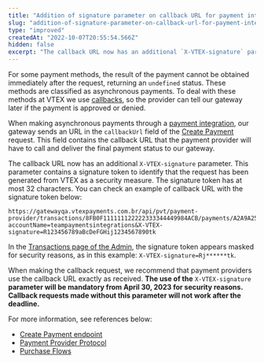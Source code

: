 ```yaml
---
title: "Addition of signature parameter on callback URL for payment integrations"
slug: "addition-of-signature-parameter-on-callback-url-for-payment-integrations"
type: "improved"
createdAt: "2022-10-07T20:55:54.566Z"
hidden: false
excerpt: "The callback URL now has an additional `X-VTEX-signature` parameter. This parameter contains a signature token to identify that the request has been generated from VTEX as a security measure."
---
```


For some payment methods, the result of the payment cannot be obtained immediately after the request, returning an `undefined` status. These methods are classified as asynchronous payments. To deal with these methods at VTEX we use [callbacks](https://help.vtex.com/tutorial/payment-provider-protocol--RdsT2spdq80MMwwOeEq0m#payment-authorization), so the provider can tell our gateway later if the payment is approved or denied.

When making asynchronous payments through a [payment integration](https://developers.vtex.com/vtex-rest-api/docs/payments-integration-payment-provider-protocol), our gateway sends an URL in the `callbackUrl` field of the [Create Payment](https://developers.vtex.com/vtex-rest-api/reference/createpayment) request. This field contains the callback URL that the payment provider will have to call and deliver the final payment status to our gateway.

The callback URL now has an additional `X-VTEX-signature` parameter. This parameter contains a signature token to identify that the request has been generated from VTEX as a security measure. The signature token has at most 32 characters. You can check an example of callback URL with the signature token below:  

```
https://gatewayqa.vtexpayments.com.br/api/pvt/payment-provider/transactions/8FB0F111111122222333344449984ACB/payments/A2A9A25B11111111222222333327883C/callback?accountName=teampaymentsintegrations&X-VTEX-signature=R123456789aBcDeFGHij1234567890tk
```

In the [Transactions page of the Admin](https://help.vtex.com/en/tutorial/how-to-view-the-orders-details--tutorials_452), the signature token appears masked for security reasons, as in this example: `X-VTEX-signature=Rj******tk`.

When making the callback request, we recommend that payment providers use the callback URL exactly as received. **The use of the** `X-VTEX-signature` **parameter will be mandatory from April 30, 2023 for security reasons. Callback requests made without this parameter will not work after the deadline.**

For more information, see references below:
- [Create Payment endpoint](https://developers.vtex.com/vtex-rest-api/reference/createpayment#callback-url)
- [Payment Provider Protocol](https://help.vtex.com/en/tutorial/payment-provider-protocol--RdsT2spdq80MMwwOeEq0m#callback-url)
- [Purchase Flows](https://developers.vtex.com/docs/guides/payments-integration-purchase-flows#authorization)
